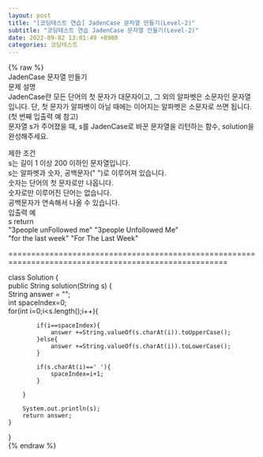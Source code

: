 ```yaml
---  
layout: post  
title: "[코딩테스트 연습] JadenCase 문자열 만들기(Level-2)"  
subtitle: "코딩테스트 연습 JadenCase 문자열 만들기(Level-2)"  
date: 2022-09-02 13:01:49 +0900  
categories: 코딩테스트  
---  
```

{% raw %}  
JadenCase 문자열 만들기  
문제 설명  
JadenCase란 모든 단어의 첫 문자가 대문자이고, 그 외의 알파벳은 소문자인 문자열입니다. 단, 첫 문자가 알파벳이 아닐 때에는 이어지는 알파벳은 소문자로 쓰면 됩니다. (첫 번째 입출력 예 참고)  
문자열 s가 주어졌을 때, s를 JadenCase로 바꾼 문자열을 리턴하는 함수, solution을 완성해주세요.  
  
제한 조건  
s는 길이 1 이상 200 이하인 문자열입니다.  
s는 알파벳과 숫자, 공백문자(" ")로 이루어져 있습니다.  
숫자는 단어의 첫 문자로만 나옵니다.  
숫자로만 이루어진 단어는 없습니다.  
공백문자가 연속해서 나올 수 있습니다.  
입출력 예  
s	return  
"3people unFollowed me"	"3people Unfollowed Me"  
"for the last week"	"For The Last Week"  
  
======================================================================================================  
  
class Solution {  
    public String solution(String s) {  
        String answer = "";  
        int spaceIndex=0;  
        for(int i=0;i<s.length();i++){  
  
            if(i==spaceIndex){  
                answer +=String.valueOf(s.charAt(i)).toUpperCase();  
            }else{  
                answer +=String.valueOf(s.charAt(i)).toLowerCase();  
            }  
  
            if(s.charAt(i)==' '){  
                spaceIndex=i+1;  
            }  
  
        }  
  
        System.out.println(s);  
        return answer;  
    }  
}  
{% endraw %}